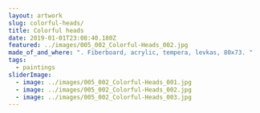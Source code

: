 ```yaml
---
layout: artwork
slug: colorful-heads/
title: Colorful heads
date: 2019-01-01T23:08:40.180Z
featured: ../images/005_002_Colorful-Heads_002.jpg
made_of_and_where: ". Fiberboard, acrylic, tempera, levkas, 80x73. "
tags:
  - paintings
sliderImage:
  - image: ../images/005_002_Colorful-Heads_001.jpg
  - image: ../images/005_002_Colorful-Heads_002.jpg
  - image: ../images/005_002_Colorful-Heads_003.jpg
---
```

